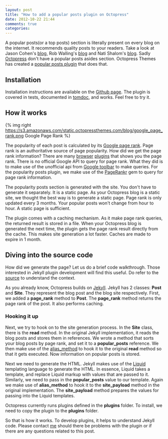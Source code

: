 ```yaml
---
layout: post
title: "How to add a popular posts plugin on Octopress"
date: 2012-10-22 21:44
comments: true
categories:
---
```


A popular posts(or a top posts) section is literally present on every blog on the internet. It recommends quality posts to your readers. Take a look at Jason Cohen's [blog](http://blog.asmartbear.com/), Rob Walling's [blog](http://www.softwarebyrob.com/) and Nati Shalom's [blog](http://natishalom.typepad.com/). Sadly [Octopress](http://octopress.org) don't have a popular posts asides section. Octopress Themes has created a [popular posts plugin](https://github.com/octopress-themes/popular-posts) that does that.

## Installation

Installation instructions are available on the [Github page](https://github.com/octopress-themes/popular-posts). The plugin is covered in tests, documented in [tomdoc](http://tomdoc.org), and works. Feel free to try it.

## How it works

{% img right https://s3.amazonaws.com/static.octopressthemes.com/blog/google_page_rank.png Google Page Rank %}

The popularity of each post is calculated by its [Google page rank](http://en.wikipedia.org/wiki/PageRank). Page rank is an authoritative source of page popularity. How did we get the page rank information? There are many [browser](https://addons.mozilla.org/en-US/firefox/addon/seo-status-pagerankalexa-toolb/) [plugins](https://chrome.google.com/webstore/detail/pagerank-status/hbdkkfheckcdppiaiabobmennhijkknn) that shows you the page rank. There is no official Google API to query for page rank. What they did is to make use of the unofficial api from [Google toolbar](http://toolbar.google.com) to make queries. For the popularity posts plugin, we make use of the [PageRankr](https://github.com/blatyo/page_rankr) gem to query for page rank information.

The popularity posts section is generated with the site. You don't have to generate it separately. It is a static page. As your Octopress blog is a static site, we thought the best way is to generate a static page. Page rank is only updated every 3 months. Your popular posts won't change from hour to hour. A static page is sufficient.

The plugin comes with a caching mechanism. As it make page rank queries, the returned result is stored in a file. When your Octopress blog is generated the next time, the plugin gets the page rank result directly from the cache. This makes site generation a lot faster. Caches are made to expire in 1 month.

## Diving into the source code

How did we generate the page? Let us do a brief code walkthrough. Those interested in Jekyll plugin development will find this useful. Do refer to the [source](https://github.com/octopress-themes/popular-posts) to understand the context.

As you already know, Octopress builds on [Jekyll](https://github.com/mojombo/jekyll). Jekyll has 2 classes: __Post__ and __Site__. They represent the blog post and the blog site respectively. First, we added a __page_rank__ method to __Post__. The __page_rank__ method returns the page rank of the post. It also performs caching.

### Hooking it up

Next, we try to hook on to the site generation process. In the __Site__ class, there is the __read__ method. In the original Jekyll implementation, it reads the blog posts and stores them in references. We wrote a method that sorts your blog posts by page rank, and set it to a __popular_posts__ reference. We then make use of the [alias_method](http://apidock.com/ruby/Module/alias_method) to hook it to the original __read__ method so that it gets executed. Now information on popular posts is stored.

Next we need to generate the HTML. Jekyll makes use of the [Liquid](http://liquidmarkup.org) templating language to generate the HTML. In essence, Liquid takes a template, and replace Liquid markup with values that are passed to it. Similarly, we need to pass in the __popular_posts__ value to our template. Again we make use of __alias_method__ to hook it to the __site_payload__ method in the original implementation. The __site_payload__ method prepares the values for passing into the Liquid templates.

Octopress currently runs plugins defined in the __plugins__ folder. To install, we need to copy the plugin to the __plugins__ folder.

So that is how it works. To develop plugins, it helps to understand Jekyll code. Please contact [me](http://liangzan.net) should there be problems with the plugin or if there are any questions related to this post.
